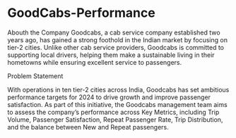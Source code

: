 # GoodCabs-Performance

Abouth the Company
Goodcabs, a cab service company established two years ago, has gained a strong foothold in the Indian market by focusing on tier-2 cities.  Unlike other cab service providers, Goodcabs is committed to supporting local drivers, helping them make a sustainable living in their hometowns while ensuring excellent service to passengers. 

Problem Statement

With operations in ten tier-2 cities across India, Goodcabs has set ambitious performance targets for 2024 to drive growth and improve passenger satisfaction. As part of this initiative, the Goodcabs management team aims to assess the company’s performance across Key Metrics, including Trip Volume, Passenger Satisfaction, Repeat Passenger Rate, Trip Distribution, and the balance between New and Repeat passengers.
